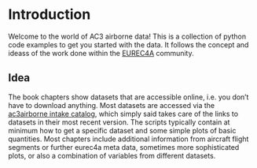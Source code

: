 # Introduction
Welcome to the world of AC3 airborne data! This is a collection of python code examples to get you started with the data. It follows the concept and ideass of the work done within the [EUREC4A](https://eurec4a.pages.gwdg.de/how_to_eurec4a/intro.html) community.

## Idea
The book chapters show datasets that are accessible online, i.e. you don’t have to download anything. Most datasets are accessed via the [ac3airborne intake catalog](https://github.com/igmk/ac3airborne-intake), which simply said takes care of the links to datasets in their most recent version. The scripts typically contain at minimum how to get a specific dataset and some simple plots of basic quantities. Most chapters include additional information from aircraft flight segments or further eurec4a meta data, sometimes more sophisticated plots, or also a combination of variables from different datasets.

